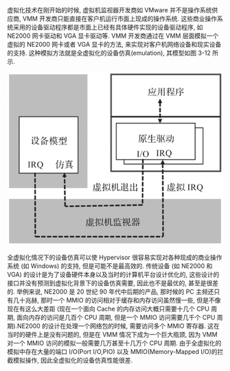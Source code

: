 
虚拟化技术在刚开始的时候, 虚拟机监视器开发商如 VMware 并不是操作系统供应商, VMM 开发商只能直接在客户机运行市面上现成的操作系统. 这些商业操作系统采用的设备驱动程序都是市面上已经有具体硬件实现的设备驱动程序, 如 NE2000 网卡驱动和 VGA 显卡驱动等. VMM 开发商通过在 VMM 层面模拟一个虚拟的 NE2000 网卡或者 VGA 显卡的方法, 来实现对客户机网络设备和现实设备的支持. 这种模拟方法就是全虚拟化的设备仿真(emulation), 其模型如图 3-12 所示.

![2024-10-22-21-43-44.png](./images/2024-10-22-21-43-44.png)

全虚拟化情况下的设备仿真可以使 Hypervisor 很容易实现对各种现成的商业操作系统 (如 Windows) 的支持, 但是可能不是最高效的. 传统设备 (如 NE2000 和 VGA) 的设计是为了设备硬件本身以及当时的计算机平台设计优化的, 这些设计的接口并没有预测到虚拟化背景下的设备仿真需要, 因此也不是最优的, 甚至是很差的. 举例来说, NE2000 是 20 世纪 90 年代中后期的产品, 那时候的 PC 主频还只有几十兆赫, 那时一个 MMIO 的访问相对于缓存和内存访问虽然慢一些, 但是不像现在有这么大差距 (现在一个面向 Cache 的内存访问大概只需要十几个 CPU 周期, 面向内存的访问是几百个 CPU 周期, 但是一个 MMIO 访问需要几千个 CPU 周期)​.NE2000 的设计在处理一个网络包的时候, 需要访问多个 MMIO 寄存器. 这在当时的硬件上是没有问题的, 但是在 VMM 情况下成为一个巨大瓶颈, 因为 VMM 对一个 MMIO 访问的模拟一般需要几万甚至十几万个 CPU 周期. 由于全虚拟化的模拟中存在大量的端口 I/O(Port I/O,PIO) 以及 MMIO(Memory-Mapped I/O)的拦截模拟操作, 因此全虚拟化的设备仿真性能很差.

